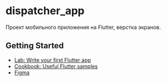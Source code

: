 # dispatcher_app

Проект мобильного приложения на Flutter, верстка экранов.

## Getting Started

- [Lab: Write your first Flutter app](https://docs.flutter.dev/get-started/codelab)
- [Cookbook: Useful Flutter samples](https://docs.flutter.dev/cookbook)
- [Figma](https://www.figma.com/design/m93qHDk8gQVywYY1VZaBKh/Kiparo.com-Dispatcher-app?node-id=3-251&t=ofmmCkMHBdeMekKp-4)
